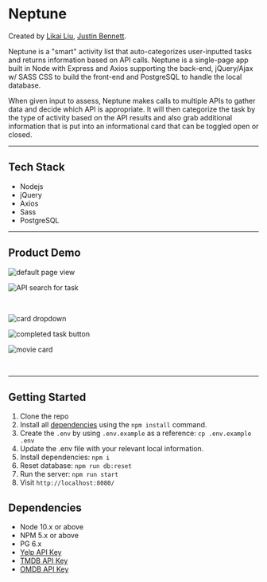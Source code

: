 # Neptune

Created by [Likai Liu](https://github.com/Likai-L), [Justin Bennett](https://github.com/CorgiOnNeptune).

Neptune is a "smart" activity list that auto-categorizes user-inputted tasks and returns information based on API calls. Neptune is a single-page app built in Node with Express and Axios supporting the back-end, jQuery/Ajax w/ SASS CSS to build the front-end and PostgreSQL to handle the local database.

When given input to assess, Neptune makes calls to multiple APIs to gather data and decide which API is appropriate. It will then categorize the task by the type of activity based on the API results and also grab additional information that is put into an informational card that can be toggled open or closed.

---

## Tech Stack
- Nodejs
- jQuery
- Axios
- Sass
- PostgreSQL

---

## Product Demo

![default page view](https://github.com/CorgiOnNeptune/neptune/blob/master/docs/main-screen.png?raw=true)

![API search for task](https://github.com/CorgiOnNeptune/neptune/blob/master/docs/create-task.gif?raw=true)

&nbsp;

![card dropdown](https://github.com/CorgiOnNeptune/neptune/blob/master/docs/card-dropdown.gif?raw=true)

![completed task button](https://github.com/CorgiOnNeptune/neptune/blob/master/docs/complete-task-button.gif?raw=true)

![movie card](https://github.com/CorgiOnNeptune/neptune/blob/master/docs/movie-card.png?raw=true)


&nbsp;

---

## Getting Started

1. Clone the repo
2. Install all [dependencies](#dependencies-and-tech-stack) using the `npm install` command.
3. Create the `.env` by using `.env.example` as a reference: `cp .env.example .env`
4. Update the .env file with your relevant local information.
5. Install dependencies: `npm i`
6. Reset database: `npm run db:reset`
7. Run the server: `npm run start`
8. Visit `http://localhost:8080/`


## Dependencies

- Node 10.x or above
- NPM 5.x or above
- PG 6.x
- [Yelp API Key](https://docs.developer.yelp.com/docs/fusion-authentication)
- [TMDB API Key](https://developers.themoviedb.org/3/getting-started/introduction)
- [OMDB API Key](https://www.omdbapi.com/apikey.aspx)
